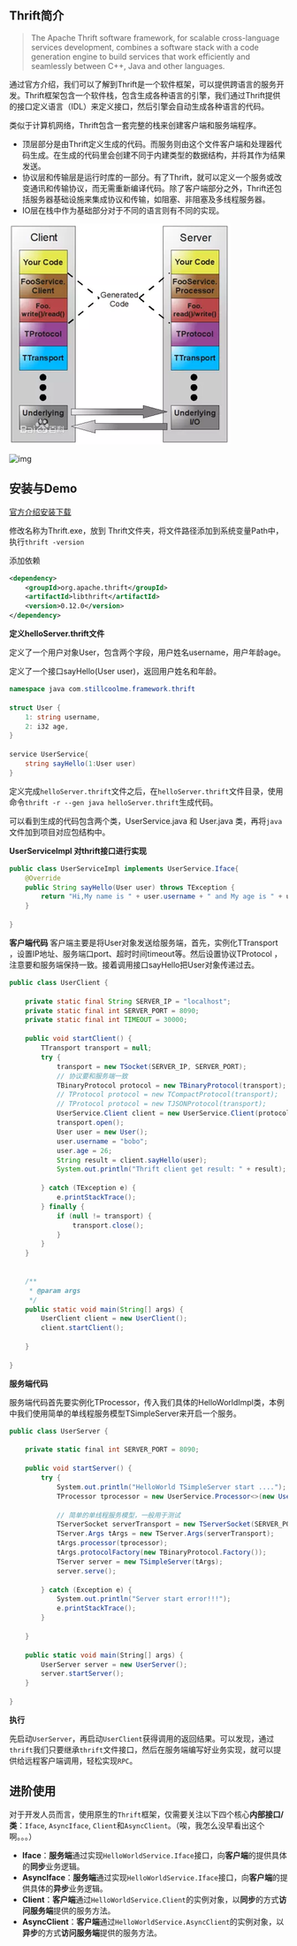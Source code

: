 ## Thrift简介

> The Apache Thrift software framework, for scalable cross-language services development, combines a software stack with a code generation engine to build services that work efficiently and seamlessly between C++, Java and other languages.

通过官方介绍，我们可以了解到Thrift是一个软件框架，可以提供跨语言的服务开发。Thrift框架包含一个软件栈，包含生成各种语言的引擎，我们通过Thrift提供的接口定义语言（IDL）来定义接口，然后引擎会自动生成各种语言的代码。

类似于计算机网络，Thrift包含一套完整的栈来创建客户端和服务端程序。

- 顶层部分是由Thrift定义生成的代码。而服务则由这个文件客户端和处理器代码生成。在生成的代码里会创建不同于内建类型的数据结构，并将其作为结果发送。
- 协议层和传输层是运行时库的一部分。有了Thrift，就可以定义一个服务或改变通讯和传输协议，而无需重新编译代码。除了客户端部分之外，Thrift还包括服务器基础设施来集成协议和传输，如阻塞、非阻塞及多线程服务器。
- IO层在栈中作为基础部分对于不同的语言则有不同的实现。

![](https://raw.githubusercontent.com/stillcoolme/mypic/master/2020/202003/thrift-layer.jpg)

![img](https:////upload-images.jianshu.io/upload_images/5086559-6529adc5b5516f8f.jpg?imageMogr2/auto-orient/strip|imageView2/2/w/400/format/webp)



## 安装与Demo

[官方介绍安装下载](http://thrift.apache.org/tutorial/ )

修改名称为Thrift.exe，放到 Thrift文件夹，将文件路径添加到系统变量Path中，执行`thrift -version`

添加依赖

```xml
<dependency>
    <groupId>org.apache.thrift</groupId>
    <artifactId>libthrift</artifactId>
    <version>0.12.0</version>
</dependency>
```

**定义helloServer.thrift文件**

定义了一个用户对象User，包含两个字段，用户姓名username，用户年龄age。

定义了一个接口sayHello(User user)，返回用户姓名和年龄。

```csharp
namespace java com.stillcoolme.framework.thrift

struct User {
    1: string username,
    2: i32 age,
}

service UserService{
	string sayHello(1:User user)
}
```

定义完成`helloServer.thrift`文件之后，在`helloServer.thrift`文件目录，使用命令`thrift -r --gen java helloServer.thrift`生成代码。

可以看到生成的代码包含两个类，UserService.java 和 User.java 类，再将`java`文件加到项目对应包结构中。

**UserServiceImpl 对thrift接口进行实现**

```java
public class UserServiceImpl implements UserService.Iface{
    @Override
    public String sayHello(User user) throws TException {
        return "Hi,My name is " + user.username + " and My age is " + user.age;
    }

}
```

**客户端代码**
客户端主要是将User对象发送给服务端，首先，实例化TTransport ，设置IP地址、服务端口port、超时时间timeout等。然后设置协议TProtocol ，注意要和服务端保持一致。接着调用接口sayHello把User对象传递过去。

```java
public class UserClient {

    private static final String SERVER_IP = "localhost";
    private static final int SERVER_PORT = 8090;
    private static final int TIMEOUT = 30000;

    public void startClient() {
        TTransport transport = null;
        try {
            transport = new TSocket(SERVER_IP, SERVER_PORT);
            // 协议要和服务端一致
            TBinaryProtocol protocol = new TBinaryProtocol(transport);
            // TProtocol protocol = new TCompactProtocol(transport);
            // TProtocol protocol = new TJSONProtocol(transport);
            UserService.Client client = new UserService.Client(protocol);
            transport.open();
            User user = new User();
            user.username = "bobo";
            user.age = 26;
            String result = client.sayHello(user);
            System.out.println("Thrift client get result: " + result);

        } catch (TException e) {
            e.printStackTrace();
        } finally {
            if (null != transport) {
                transport.close();
            }
        }
    }


    /**
     * @param args
     */
    public static void main(String[] args) {
        UserClient client = new UserClient();
        client.startClient();

    }

}
```

**服务端代码**

服务端代码首先要实例化TProcessor，传入我们具体的HelloWorldImpl类，本例中我们使用简单的单线程服务模型TSimpleServer来开启一个服务。

```csharp
public class UserServer {

    private static final int SERVER_PORT = 8090;

    public void startServer() {
        try {
            System.out.println("HelloWorld TSimpleServer start ....");
            TProcessor tprocessor = new UserService.Processor<>(new UserServiceImpl());

            // 简单的单线程服务模型，一般用于测试
            TServerSocket serverTransport = new TServerSocket(SERVER_PORT);
            TServer.Args tArgs = new TServer.Args(serverTransport);
            tArgs.processor(tprocessor);
            tArgs.protocolFactory(new TBinaryProtocol.Factory());
            TServer server = new TSimpleServer(tArgs);
            server.serve();

        } catch (Exception e) {
            System.out.println("Server start error!!!");
            e.printStackTrace();
        }

    }

    public static void main(String[] args) {
        UserServer server = new UserServer();
        server.startServer();
    }

}

```

**执行**

先启动`UserServer`，再启动`UserClient`获得调用的返回结果。可以发现，通过`thrift`我们只要继承`thrift`文件接口，然后在服务端编写好业务实现，就可以提供给远程客户端调用，轻松实现`RPC`。



## 进阶使用



对于开发人员而言，使用原生的`Thrift`框架，仅需要关注以下四个核心**内部接口/类**：`Iface`, `AsyncIface`, `Client`和`AsyncClient`。（唉，我怎么没早看出这个啊。。。）

- **Iface**：**服务端**通过实现`HelloWorldService.Iface`接口，向**客户端**的提供具体的**同步**业务逻辑。
- **AsyncIface**：**服务端**通过实现`HelloWorldService.Iface`接口，向**客户端**的提供具体的**异步**业务逻辑。
- **Client**：**客户端**通过`HelloWorldService.Client`的实例对象，以**同步**的方式**访问服务端**提供的服务方法。
- **AsyncClient**：**客户端**通过`HelloWorldService.AsyncClient`的实例对象，以**异步**的方式**访问服务端**提供的服务方法。